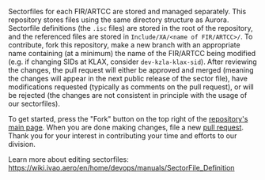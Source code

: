 Sectorfiles for each FIR/ARTCC are stored and managed separately. This repository stores files using the same directory structure as Aurora. Sectorfile definitions (the `.isc` files) are stored in the root of the repository, and the referenced files are stored in `Include/XA/<name of FIR/ARTCC>/`. To contribute, fork this repository, make a new branch with an appropriate name containing (at a minimum) the name of the FIR/ARTCC being modified (e.g. if changing SIDs at KLAX, consider `dev-kzla-klax-sid`). After reviewing the changes, the pull request will either be approved and merged (meaning the changes will appear in the next public release of the sector file), have modifications requested (typically as comments on the pull request), or will be rejected (the changes are not consistent in principle with the usage of our sectorfiles).  

To get started, press the "Fork" button on the top right of the [repository's main page](https://github.com/ivao-xa/sectorfiles). When you are done making changes, file a new [pull request](https://github.com/ivao-xa/sectorfiles/pulls). Thank you for your interest in contributing your time and efforts to our division.  

Learn more about editing sectorfiles: <https://wiki.ivao.aero/en/home/devops/manuals/SectorFile_Definition>  
